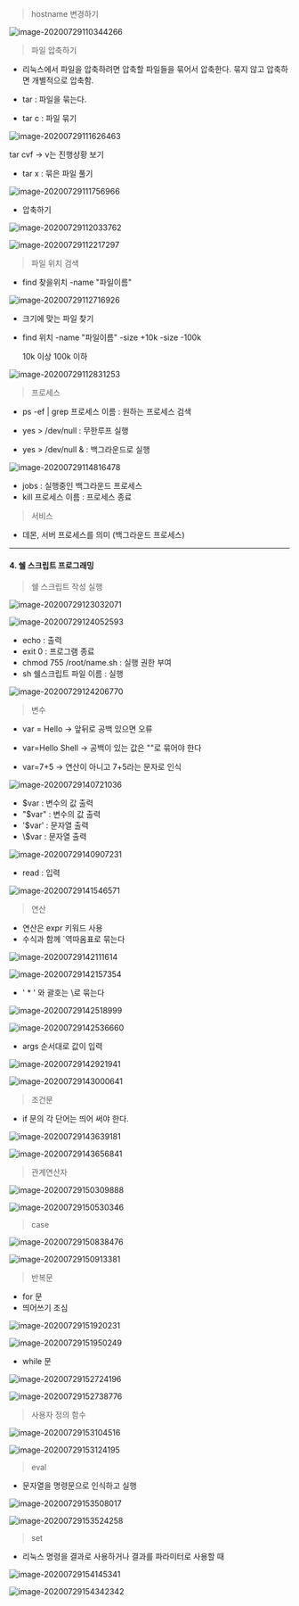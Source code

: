 >  hostname 변경하기

![image-20200729110344266](image/image-20200729110344266.png)



> 파일 압축하기

- 리눅스에서 파일을 압축하려면 압축할 파일들을 묶어서 압축한다. 묶지 않고 압축하면 개별적으로 압축함.

- tar : 파일을 묶는다.

- tar c : 파일 묶기 

![image-20200729111626463](image/image-20200729111626463.png)

tar cvf -> v는 진행상황 보기

- tar x : 묶은 파일 풀기

![image-20200729111756966](image/image-20200729111756966.png)



- 압축하기

![image-20200729112033762](image/image-20200729112033762.png)

![image-20200729112217297](image/image-20200729112217297.png)



> 파일 위치 검색

- find 찾을위치 -name "파일이름"

![image-20200729112716926](image/image-20200729112716926.png)

- 크기에 맞는 파일 찾기

- find 위치 -name "파일이름" -size +10k -size -100k

  10k 이상 100k 이하

![image-20200729112831253](image/image-20200729112831253.png)



> 프로세스

- ps -ef | grep 프로세스 이름 : 원하는 프로세스 검색

- yes > /dev/null : 무한루프 실행

- yes > /dev/null & : 백그라운드로 실행

![image-20200729114816478](image/image-20200729114816478.png)

- jobs : 실행중인 백그라운드 프로세스
- kill 프로세스 이름 : 프로세스 종료



> 서비스

- 데몬, 서버 프로세스를 의미 (백그라운드 프로세스)



---

#### 4. 쉘 스크립트 프로그래밍

> 쉘 스크립트 작성 실행

![image-20200729123032071](image/image-20200729123032071.png)

![image-20200729124052593](image/image-20200729124052593.png)

- echo : 출력
- exit 0 :  프로그램 종료
- chmod 755 /root/name.sh : 실행 권한 부여
- sh 쉘스크립트 파일 이름 : 실행

![image-20200729124206770](image/image-20200729124206770.png)



> 변수

- var = Hello -> 앞뒤로 공백 있으면 오류
- var=Hello Shell -> 공백이 있는 값은 ""로 묶어야 한다

- var=7+5 -> 연산이 아니고 7+5라는 문자로 인식

![image-20200729140721036](image/image-20200729140721036.png)

- $var : 변수의 값 출력
- "$var" : 변수의 값 출력
- '$var' : 문자열 출력
- \\$var : 문자열 출력

![image-20200729140907231](image/image-20200729140907231.png)

- read : 입력

![image-20200729141546571](image/image-20200729141546571.png)



> 연산

- 연산은 expr 키워드 사용
- 수식과 함께 `역따옴표로 묶는다

![image-20200729142111614](image/image-20200729142111614.png)

![image-20200729142157354](image/image-20200729142157354.png)

- ' * ' 와 괄호는 \로 묶는다

![image-20200729142518999](image/image-20200729142518999.png)

![image-20200729142536660](image/image-20200729142536660.png)

- args 순서대로 값이 입력

![image-20200729142921941](image/image-20200729142921941.png)

![image-20200729143000641](image/image-20200729143000641.png)



>조건문

- if 문의 각 단어는 띄어 써야 한다.

![image-20200729143639181](image/image-20200729143639181.png)

![image-20200729143656841](image/image-20200729143656841.png)



> 관계연산자

![image-20200729150309888](image/image-20200729150309888.png)

![image-20200729150530346](image/image-20200729150530346.png)

 

> case 

![image-20200729150838476](image/image-20200729150838476.png)

![image-20200729150913381](image/image-20200729150913381.png)



> 반복문

- for 문
- 띄어쓰기 조심

![image-20200729151920231](image/image-20200729151920231.png)

![image-20200729151950249](image/image-20200729151950249.png)

- while 문

![image-20200729152724196](image/image-20200729152724196.png)

![image-20200729152738776](image/image-20200729152738776.png)



> 사용자 정의 함수

![image-20200729153104516](image/image-20200729153104516.png)

![image-20200729153124195](image/image-20200729153124195.png)



> eval

- 문자열을 명령문으로 인식하고 실행

![image-20200729153508017](image/image-20200729153508017.png)

![image-20200729153524258](image/image-20200729153524258.png)



> set

- 리눅스 명령을 결과로 사용하거나 결과를 파라미터로 사용할 때 

![image-20200729154145341](image/image-20200729154145341.png)

![image-20200729154342342](image/image-20200729154342342.png)

